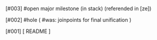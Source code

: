[#003] #open major milestone (in stack) (referended in [ze])

[#002] #hole ( #was: joinpoints for final unification )

[#001]       [ README ]
